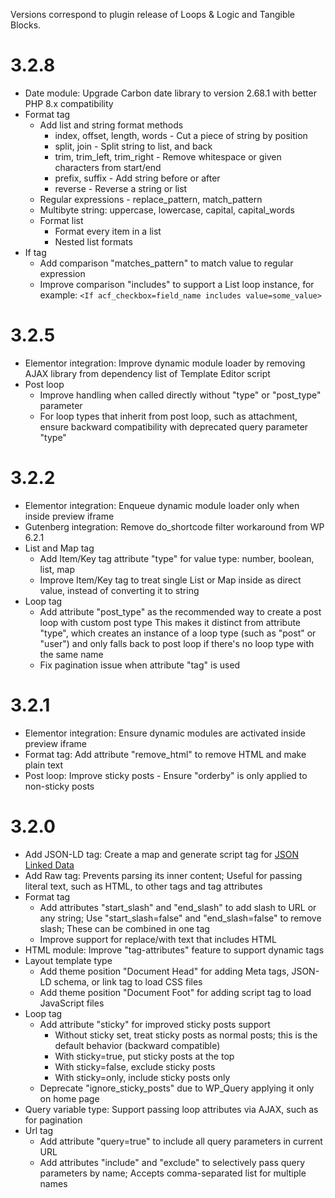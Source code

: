 Versions correspond to plugin release of Loops & Logic and Tangible Blocks.


# 3.2.8

- Date module: Upgrade Carbon date library to version 2.68.1 with better PHP 8.x compatibility
- Format tag
  - Add list and string format methods
    - index, offset, length, words - Cut a piece of string by position
    - split, join - Split string to list, and back
    - trim, trim_left, trim_right - Remove whitespace or given characters from start/end 
    - prefix, suffix - Add string before or after
    - reverse - Reverse a string or list
  - Regular expressions - replace_pattern, match_pattern
  - Multibyte string: uppercase, lowercase, capital, capital_words
  - Format list
    - Format every item in a list
    - Nested list formats
- If tag
  - Add comparison "matches_pattern" to match value to regular expression
  - Improve comparison "includes" to support a List loop instance, for example: `<If acf_checkbox=field_name includes value=some_value>`

# 3.2.5

- Elementor integration: Improve dynamic module loader by removing AJAX library from dependency list of Template Editor script
- Post loop
  - Improve handling when called directly without "type" or "post_type" parameter
  - For loop types that inherit from post loop, such as attachment, ensure backward compatibility with deprecated query parameter "type"

# 3.2.2

- Elementor integration: Enqueue dynamic module loader only when inside preview iframe
- Gutenberg integration: Remove do_shortcode filter workaround from WP 6.2.1
- List and Map tag
  - Add Item/Key tag attribute "type" for value type: number, boolean, list, map
  - Improve Item/Key tag to treat single List or Map inside as direct value, instead of converting it to string
- Loop tag
  - Add attribute "post_type" as the recommended way to create a post loop with custom post type
    This makes it distinct from attribute "type", which creates an instance of a loop type (such as "post" or "user") and only falls back to post loop if there's no loop type with the same name
  - Fix pagination issue when attribute "tag" is used

# 3.2.1

- Elementor integration: Ensure dynamic modules are activated inside preview iframe
- Format tag: Add attribute "remove_html" to remove HTML and make plain text
- Post loop: Improve sticky posts - Ensure "orderby" is only applied to non-sticky posts

# 3.2.0

- Add JSON-LD tag: Create a map and generate script tag for [JSON Linked Data](https://json-ld.org/)
- Add Raw tag: Prevents parsing its inner content; Useful for passing literal text, such as HTML, to other tags and tag attributes
- Format tag
  - Add attributes "start_slash" and "end_slash" to add slash to URL or any string; Use "start_slash=false" and "end_slash=false" to remove slash; These can be combined in one tag
  - Improve support for replace/with text that includes HTML
- HTML module: Improve "tag-attributes" feature to support dynamic tags
- Layout template type
  - Add theme position "Document Head" for adding Meta tags, JSON-LD schema, or link tag to load CSS files
  - Add theme position "Document Foot" for adding script tag to load JavaScript files
- Loop tag
  - Add attribute "sticky" for improved sticky posts support
    - Without sticky set, treat sticky posts as normal posts; this is the default behavior (backward compatible)
    - With sticky=true, put sticky posts at the top
    - With sticky=false, exclude sticky posts
    - With sticky=only, include sticky posts only
  - Deprecate "ignore_sticky_posts" due to WP_Query applying it only on home page
- Query variable type: Support passing loop attributes via AJAX, such as for pagination
- Url tag
  - Add attribute "query=true" to include all query parameters in current URL
  - Add attributes "include" and "exclude" to selectively pass query parameters by name; Accepts comma-separated list for multiple names
